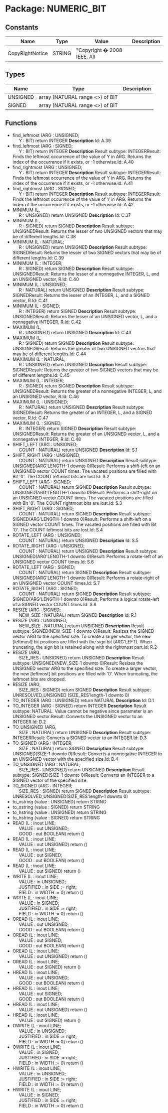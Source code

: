 # Package: NUMERIC_BIT

## Constants

| Name            | Type   | Value                        | Description |
| --------------- | ------ | ---------------------------- | ----------- |
| CopyRightNotice | STRING |  "Copyright � 2008 IEEE. All |             |
## Types

| Name     | Type                             | Description |
| -------- | -------------------------------- | ----------- |
| UNSIGNED | array (NATURAL range <>) of BIT  |             |
| SIGNED   | array (NATURAL range <>) of BIT  |             |
## Functions
- find_leftmost <font id="function_arguments">(ARG : UNSIGNED;<br><span style="padding-left:20px"> Y : BIT) </font> <font id="function_return">return INTEGER </font>
**Description**
Id: A.39
- find_leftmost <font id="function_arguments">(ARG : SIGNED;<br><span style="padding-left:20px"> Y : BIT) </font> <font id="function_return">return INTEGER </font>
**Description**
Result subtype: INTEGERResult: Finds the leftmost occurrence of the value of Y in ARG.        Returns the index of the occurrence if it exists, or -1 otherwise.Id: A.40
- find_rightmost <font id="function_arguments">(ARG : UNSIGNED;<br><span style="padding-left:20px"> Y : BIT) </font> <font id="function_return">return INTEGER </font>
**Description**
Result subtype: INTEGERResult: Finds the leftmost occurrence of the value of Y in ARG.        Returns the index of the occurrence if it exists, or -1 otherwise.Id: A.41
- find_rightmost <font id="function_arguments">(ARG : SIGNED;<br><span style="padding-left:20px"> Y : BIT) </font> <font id="function_return">return INTEGER </font>
**Description**
Result subtype: INTEGERResult: Finds the leftmost occurrence of the value of Y in ARG.        Returns the index of the occurrence if it exists, or -1 otherwise.Id: A.42
- MINIMUM <font id="function_arguments">(L,<br><span style="padding-left:20px"> R : UNSIGNED) </font> <font id="function_return">return UNSIGNED </font>
**Description**
Id: C.37
- MINIMUM <font id="function_arguments">(L,<br><span style="padding-left:20px"> R : SIGNED) </font> <font id="function_return">return SIGNED </font>
**Description**
Result subtype: UNSIGNEDResult: Returns the lesser of two UNSIGNED vectors that may be        of different lengths.Id: C.38
- MINIMUM <font id="function_arguments">(L : NATURAL;<br><span style="padding-left:20px"> R : UNSIGNED) </font> <font id="function_return">return UNSIGNED </font>
**Description**
Result subtype: SIGNEDResult: Returns the lesser of two SIGNED vectors that may be        of different lengths.Id: C.39
- MINIMUM <font id="function_arguments">(L : INTEGER;<br><span style="padding-left:20px"> R : SIGNED) </font> <font id="function_return">return SIGNED </font>
**Description**
Result subtype: UNSIGNEDResult: Returns the lesser of a nonnegative INTEGER, L, and        an UNSIGNED vector, R.Id: C.40
- MINIMUM <font id="function_arguments">(L : UNSIGNED;<br><span style="padding-left:20px"> R : NATURAL) </font> <font id="function_return">return UNSIGNED </font>
**Description**
Result subtype: SIGNEDResult: Returns the lesser of an INTEGER, L, and a SIGNED        vector, R.Id: C.41
- MINIMUM <font id="function_arguments">(L : SIGNED;<br><span style="padding-left:20px"> R : INTEGER) </font> <font id="function_return">return SIGNED </font>
**Description**
Result subtype: UNSIGNEDResult: Returns the lesser of an UNSIGNED vector, L, and        a nonnegative INTEGER, R.Id: C.42
- MAXIMUM <font id="function_arguments">(L,<br><span style="padding-left:20px"> R : UNSIGNED) </font> <font id="function_return">return UNSIGNED </font>
**Description**
Id: C.43
- MAXIMUM <font id="function_arguments">(L,<br><span style="padding-left:20px"> R : SIGNED) </font> <font id="function_return">return SIGNED </font>
**Description**
Result subtype: UNSIGNEDResult: Returns the greater of two UNSIGNED vectors that may be        of different lengths.Id: C.44
- MAXIMUM <font id="function_arguments">(L : NATURAL;<br><span style="padding-left:20px"> R : UNSIGNED) </font> <font id="function_return">return UNSIGNED </font>
**Description**
Result subtype: SIGNEDResult: Returns the greater of two SIGNED vectors that may be        of different lengths.Id: C.45
- MAXIMUM <font id="function_arguments">(L : INTEGER;<br><span style="padding-left:20px"> R : SIGNED) </font> <font id="function_return">return SIGNED </font>
**Description**
Result subtype: UNSIGNEDResult: Returns the greater of a nonnegative INTEGER, L, and        an UNSIGNED vector, R.Id: C.46
- MAXIMUM <font id="function_arguments">(L : UNSIGNED;<br><span style="padding-left:20px"> R : NATURAL) </font> <font id="function_return">return UNSIGNED </font>
**Description**
Result subtype: SIGNEDResult: Returns the greater of an INTEGER, L, and a SIGNED        vector, R.Id: C.47
- MAXIMUM <font id="function_arguments">(L : SIGNED;<br><span style="padding-left:20px"> R : INTEGER) </font> <font id="function_return">return SIGNED </font>
**Description**
Result subtype: UNSIGNEDResult: Returns the greater of an UNSIGNED vector, L, and        a nonnegative INTEGER, R.Id: C.48
- SHIFT_LEFT <font id="function_arguments">(ARG : UNSIGNED;<br><span style="padding-left:20px"> COUNT : NATURAL) </font> <font id="function_return">return UNSIGNED </font>
**Description**
Id: S.1
- SHIFT_RIGHT <font id="function_arguments">(ARG : UNSIGNED;<br><span style="padding-left:20px"> COUNT : NATURAL) </font> <font id="function_return">return UNSIGNED </font>
**Description**
Result subtype: UNSIGNED(ARG'LENGTH-1 downto 0)Result: Performs a shift-left on an UNSIGNED vector COUNT times.        The vacated positions are filled with Bit '0'.        The COUNT leftmost bits are lost.Id: S.2
- SHIFT_LEFT <font id="function_arguments">(ARG : SIGNED;<br><span style="padding-left:20px"> COUNT : NATURAL) </font> <font id="function_return">return SIGNED </font>
**Description**
Result subtype: UNSIGNED(ARG'LENGTH-1 downto 0)Result: Performs a shift-right on an UNSIGNED vector COUNT times.        The vacated positions are filled with Bit '0'.        The COUNT rightmost bits are lost.Id: S.3
- SHIFT_RIGHT <font id="function_arguments">(ARG : SIGNED;<br><span style="padding-left:20px"> COUNT : NATURAL) </font> <font id="function_return">return SIGNED </font>
**Description**
Result subtype: SIGNED(ARG'LENGTH-1 downto 0)Result: Performs a shift-left on a SIGNED vector COUNT times.        The vacated positions are filled with Bit '0'.        The COUNT leftmost bits are lost.Id: S.4
- ROTATE_LEFT <font id="function_arguments">(ARG : UNSIGNED;<br><span style="padding-left:20px"> COUNT : NATURAL) </font> <font id="function_return">return UNSIGNED </font>
**Description**
Id: S.5
- ROTATE_RIGHT <font id="function_arguments">(ARG : UNSIGNED;<br><span style="padding-left:20px"> COUNT : NATURAL) </font> <font id="function_return">return UNSIGNED </font>
**Description**
Result subtype: UNSIGNED(ARG'LENGTH-1 downto 0)Result: Performs a rotate-left of an UNSIGNED vector COUNT times.Id: S.6
- ROTATE_LEFT <font id="function_arguments">(ARG : SIGNED;<br><span style="padding-left:20px"> COUNT : NATURAL) </font> <font id="function_return">return SIGNED </font>
**Description**
Result subtype: UNSIGNED(ARG'LENGTH-1 downto 0)Result: Performs a rotate-right of an UNSIGNED vector COUNT times.Id: S.7
- ROTATE_RIGHT <font id="function_arguments">(ARG : SIGNED;<br><span style="padding-left:20px"> COUNT : NATURAL) </font> <font id="function_return">return SIGNED </font>
**Description**
Result subtype: SIGNED(ARG'LENGTH-1 downto 0)Result: Performs a logical rotate-left of a SIGNED vector COUNT times.Id: S.8
- RESIZE <font id="function_arguments">(ARG : SIGNED;<br><span style="padding-left:20px"> NEW_SIZE : NATURAL) </font> <font id="function_return">return SIGNED </font>
**Description**
Id: R.1
- RESIZE <font id="function_arguments">(ARG : UNSIGNED;<br><span style="padding-left:20px"> NEW_SIZE : NATURAL) </font> <font id="function_return">return UNSIGNED </font>
**Description**
Result subtype: SIGNED(NEW_SIZE-1 downto 0)Result: Resizes the SIGNED vector ARG to the specified size.        To create a larger vector, the new [leftmost] bit positions        are filled with the sign bit (ARG'LEFT). When truncating,        the sign bit is retained along with the rightmost part.Id: R.2
- RESIZE <font id="function_arguments">(ARG,<br><span style="padding-left:20px"> SIZE_RES : UNSIGNED) </font> <font id="function_return">return UNSIGNED </font>
**Description**
Result subtype: UNSIGNED(NEW_SIZE-1 downto 0)Result: Resizes the UNSIGNED vector ARG to the specified size.        To create a larger vector, the new [leftmost] bit positions        are filled with '0'. When truncating, the leftmost bits        are dropped.
- RESIZE <font id="function_arguments">(ARG,<br><span style="padding-left:20px"> SIZE_RES : SIGNED) </font> <font id="function_return">return SIGNED </font>
**Description**
Result subtype: UNRESOLVED_UNSIGNED (SIZE_RES'length-1 downto 0)
- TO_INTEGER <font id="function_arguments">(ARG : UNSIGNED) </font> <font id="function_return">return NATURAL </font>
**Description**
Id: D.1
- TO_INTEGER <font id="function_arguments">(ARG : SIGNED) </font> <font id="function_return">return INTEGER </font>
**Description**
Result subtype: NATURAL. Value cannot be negative since parameter is an        UNSIGNED vector.Result: Converts the UNSIGNED vector to an INTEGER.Id: D.2
- TO_UNSIGNED <font id="function_arguments">(ARG,<br><span style="padding-left:20px"> SIZE : NATURAL) </font> <font id="function_return">return UNSIGNED </font>
**Description**
Result subtype: INTEGERResult: Converts a SIGNED vector to an INTEGER.Id: D.3
- TO_SIGNED <font id="function_arguments">(ARG : INTEGER;<br><span style="padding-left:20px"> SIZE : NATURAL) </font> <font id="function_return">return SIGNED </font>
**Description**
Result subtype: UNSIGNED(SIZE-1 downto 0)Result: Converts a nonnegative INTEGER to an UNSIGNED vector with        the specified size.Id: D.4
- TO_UNSIGNED <font id="function_arguments">(ARG : NATURAL;<br><span style="padding-left:20px"> SIZE_RES : UNSIGNED) </font> <font id="function_return">return UNSIGNED </font>
**Description**
Result subtype: SIGNED(SIZE-1 downto 0)Result: Converts an INTEGER to a SIGNED vector of the specified size.
- TO_SIGNED <font id="function_arguments">(ARG : INTEGER;<br><span style="padding-left:20px"> SIZE_RES : SIGNED) </font> <font id="function_return">return SIGNED </font>
**Description**
Result subtype: UNRESOLVED_UNSIGNED(SIZE_RES'length-1 downto 0)
- to_ostring <font id="function_arguments">(value : UNSIGNED) </font> <font id="function_return">return STRING </font>
- to_ostring <font id="function_arguments">(value : SIGNED) </font> <font id="function_return">return STRING </font>
- to_hstring <font id="function_arguments">(value : UNSIGNED) </font> <font id="function_return">return STRING </font>
- to_hstring <font id="function_arguments">(value : SIGNED) </font> <font id="function_return">return STRING </font>
- READ <font id="function_arguments">(L : inout LINE;<br><span style="padding-left:20px"> VALUE : out UNSIGNED;<br><span style="padding-left:20px"> GOOD : out BOOLEAN) </font> <font id="function_return">return ()</font>
- READ <font id="function_arguments">(L : inout LINE;<br><span style="padding-left:20px"> VALUE : out UNSIGNED) </font> <font id="function_return">return ()</font>
- READ <font id="function_arguments">(L : inout LINE;<br><span style="padding-left:20px"> VALUE : out SIGNED;<br><span style="padding-left:20px"> GOOD : out BOOLEAN) </font> <font id="function_return">return ()</font>
- READ <font id="function_arguments">(L : inout LINE;<br><span style="padding-left:20px"> VALUE : out SIGNED) </font> <font id="function_return">return ()</font>
- WRITE <font id="function_arguments">(L         : inout LINE;<br><span style="padding-left:20px"> VALUE : in UNSIGNED;<br><span style="padding-left:20px"> JUSTIFIED : in    SIDE := right;<br><span style="padding-left:20px"> FIELD : in WIDTH := 0) </font> <font id="function_return">return ()</font>
- WRITE <font id="function_arguments">(L         : inout LINE;<br><span style="padding-left:20px"> VALUE : in SIGNED;<br><span style="padding-left:20px"> JUSTIFIED : in    SIDE := right;<br><span style="padding-left:20px"> FIELD : in WIDTH := 0) </font> <font id="function_return">return ()</font>
- OREAD <font id="function_arguments">(L : inout LINE;<br><span style="padding-left:20px"> VALUE : out UNSIGNED;<br><span style="padding-left:20px"> GOOD : out BOOLEAN) </font> <font id="function_return">return ()</font>
- OREAD <font id="function_arguments">(L : inout LINE;<br><span style="padding-left:20px"> VALUE : out SIGNED;<br><span style="padding-left:20px"> GOOD : out BOOLEAN) </font> <font id="function_return">return ()</font>
- OREAD <font id="function_arguments">(L : inout LINE;<br><span style="padding-left:20px"> VALUE : out UNSIGNED) </font> <font id="function_return">return ()</font>
- OREAD <font id="function_arguments">(L : inout LINE;<br><span style="padding-left:20px"> VALUE : out SIGNED) </font> <font id="function_return">return ()</font>
- HREAD <font id="function_arguments">(L : inout LINE;<br><span style="padding-left:20px"> VALUE : out UNSIGNED;<br><span style="padding-left:20px"> GOOD : out BOOLEAN) </font> <font id="function_return">return ()</font>
- HREAD <font id="function_arguments">(L : inout LINE;<br><span style="padding-left:20px"> VALUE : out SIGNED;<br><span style="padding-left:20px"> GOOD : out BOOLEAN) </font> <font id="function_return">return ()</font>
- HREAD <font id="function_arguments">(L : inout LINE;<br><span style="padding-left:20px"> VALUE : out UNSIGNED) </font> <font id="function_return">return ()</font>
- HREAD <font id="function_arguments">(L : inout LINE;<br><span style="padding-left:20px"> VALUE : out SIGNED) </font> <font id="function_return">return ()</font>
- OWRITE <font id="function_arguments">(L         : inout LINE;<br><span style="padding-left:20px"> VALUE : in UNSIGNED;<br><span style="padding-left:20px"> JUSTIFIED : in    SIDE := right;<br><span style="padding-left:20px"> FIELD : in WIDTH := 0) </font> <font id="function_return">return ()</font>
- OWRITE <font id="function_arguments">(L         : inout LINE;<br><span style="padding-left:20px"> VALUE : in SIGNED;<br><span style="padding-left:20px"> JUSTIFIED : in    SIDE := right;<br><span style="padding-left:20px"> FIELD : in WIDTH := 0) </font> <font id="function_return">return ()</font>
- HWRITE <font id="function_arguments">(L         : inout LINE;<br><span style="padding-left:20px"> VALUE : in UNSIGNED;<br><span style="padding-left:20px"> JUSTIFIED : in    SIDE := right;<br><span style="padding-left:20px"> FIELD : in WIDTH := 0) </font> <font id="function_return">return ()</font>
- HWRITE <font id="function_arguments">(L         : inout LINE;<br><span style="padding-left:20px"> VALUE : in SIGNED;<br><span style="padding-left:20px"> JUSTIFIED : in    SIDE := right;<br><span style="padding-left:20px"> FIELD : in WIDTH := 0) </font> <font id="function_return">return ()</font>
